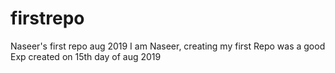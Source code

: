 # firstrepo
Naseer's first repo aug 2019
I am Naseer, creating my first Repo was a good Exp
created on 15th day of aug 2019
